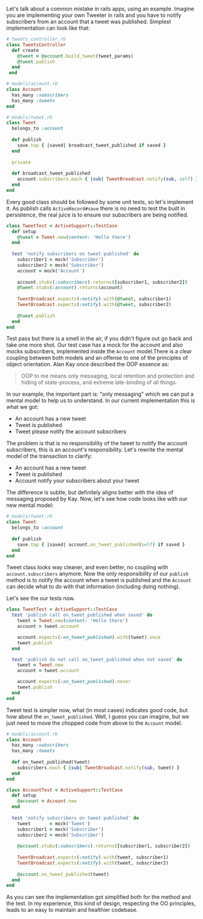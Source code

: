 Let's talk about a common mistake in rails apps, using an example. Imagine you are implementing your own Tweeter in rails and you have to notify subscribers from an account that a tweet was published. Simplest implementation can look like that:
```ruby
# tweets_controller.rb
class TweetsController
  def create
    @tweet = @account.build_tweet(tweet_params)
    @tweet.publish
  end
 end

# models/account.rb
class Account
  has_many :subscribers
  has_many :tweets
end

# models/tweet.rb
class Tweet
  belongs_to :account
  
  def publish
    save.tap { |saved| broadcast_tweet_published if saved }
  end
  
  private
  
  def broadcast_tweet_published
    account.subscribers.each { |sub| TweetBroadcast.notify(sub, self) }
  end
end
```

Every good class should be followed by some unit tests, so let's implement it. As publish calls `ActiveRecord#save` there is no need to test the built in persistence, the real juice is to ensure our subscribers are being notified.
```ruby
class TweetTest < ActiveSupport::TestCase
  def setup
    @tweet = Tweet.new(content: 'Hello there')
  end
  
  test 'notify subscribers on tweet published' do
    subscriber1 = mock('Subscriber')
    subscriber2 = mock('Subscriber')
    account = mock('Account')
    
    account.stubs(:subscribers).returns([subscriber1, subscriber2])
    @tweet.stubs(:account).returns(account)
    
    TweetBroadcast.expects(:notify).with(@tweet, subscriber1)
    TweetBroadcast.expects(:notify).with(@tweet, subscriber2)
    
    @tweet.publish
  end
end
```

Test pass but there is a smell in the air, if you didn't figure out go back and take one more shot.
Our test case has a mock for the account and also mocks subscribers, implemented inside the `Account` model.There is a clear coupling between both models and an offense to one of the principles of object orientation. Alan Kay once described the OOP essence as:
> OOP to me means only messaging, local retention and protection and hiding of state-process, and extreme late-binding of all things.

In our example, the important part is: "only messaging" which we can put a mental model to help us to understand. In our current implementation this is what we got:
- An account has a new tweet
- Tweet is published
- Tweet please notify the account subscribers

The problem is that is no responsibility of the tweet to notify the account subscribers, this is an account's responsibility. Let's rewrite the mental model of the transaction to clarify:
- An account has a new tweet
- Tweet is published
- Account notify your subscribers about your tweet

The difference is subtle, but definitely aligns better with the idea of messaging proposed by Kay. Now, let's see how code looks like with our new mental model:
```ruby
# models/tweet.rb
class Tweet
  belongs_to :account
  
  def publish
    save.tap { |saved| account.on_tweet_published(self) if saved }
  end
end
```

Tweet class looks way cleaner, and even better, no coupling with `account.subscribers` anymore. Now the only responsibility of our `publish` method is to notify the account when a tweet is published and the `Account` can decide what to do with that information (including doing nothing).

Let's see the our tests now.
```ruby
class TweetTest < ActiveSupport::TestCase
  test 'publish call on_tweet_published when saved' do
    tweet = Tweet.new(content: 'Hello there')
    account = tweet.account

    account.expects(:on_tweet_published).with(tweet).once
    tweet.publish
  end

  test 'publish do not call on_tweet_published when not saved' do
    tweet = Tweet.new
    account = tweet.account

    account.expects(:on_tweet_published).never
    tweet.publish
  end
end
```

Tweet test is simpler now, what (in most cases) indicates good code, but how about the `on_tweet_published`. Well, I guess you can imagine, but we just need to move the chopped code from above to the `Account` model.
```ruby
# models/account.rb
class Account
  has_many :subscribers
  has_many :tweets
  
  def on_tweet_published(tweet)
    subscribers.each { |sub| TweetBroadcast.notify(sub, tweet) }
  end
end
```

```ruby
class AccountTest < ActiveSupport::TestCase
  def setup
    @account = Account.new
  end
  
  test 'notify subscribers on tweet published' do
    tweet       = mock('Tweet')
    subscriber1 = mock('Subscriber')
    subscriber2 = mock('Subscriber')
    
    @account.stubs(:subscribers).returns([subscriber1, subscriber2])
    
    TweetBroadcast.expects(:notify).with(tweet, subscriber1)
    TweetBroadcast.expects(:notify).with(tweet, subscriber2)
    
    @account.on_tweet_published(tweet)
  end
end
```
As you can see the implementation got simplified both for the method and the test. In my experience, this kind of design, respecting the OO principles, leads to an easy to maintain and healthier codebase.

